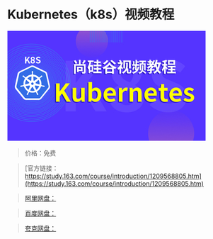 # Kubernetes（k8s）视频教程

![img](../../../assets/study163/free/43a6f3d7dd7f4e2480580f469eefda3f.jpg)

> 价格：免费

> [官方链接：https://study.163.com/course/introduction/1209568805.htm](https://study.163.com/course/introduction/1209568805.htm)

> [阿里网盘：]()

> [百度网盘：]()

> [夸克网盘：]()

